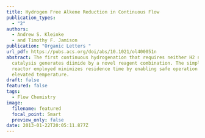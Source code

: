 ```yaml
---
title: Hydrogen Free Alkene Reduction in Continuous Flow
publication_types:
  - "2"
authors:
  - Andrew S. Kleinke
  - and Timothy F. Jamison
publication: "Organic Letters "
url_pdf: https://pubs.acs.org/doi/abs/10.1021/ol400051n
abstract: The first continuous hydrogenation that requires neither H2 nor metal
  catalysis generates diimide by a novel reagent combination. The simple flow
  reactor employed minimizes residence time by enabling safe operation at
  elevated temperature.
draft: false
featured: false
tags:
  - Flow Chemistry
image:
  filename: featured
  focal_point: Smart
  preview_only: false
date: 2013-01-22T20:05:11.877Z
---
```


